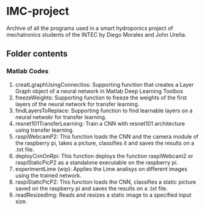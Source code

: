 # IMC-project
Archive of all the programs used in a smart hydroponics project of mechatronics students of the INTEC by Diego Morales and John Ureña.

## Folder contents
### Matlab Codes
1. creatLgraphUsingConnectios: Supporting function that creates a Layer Graph object of a neural network in Matlab Deep Learning Toolbox
2. freezeWeights: Supporting function to freeze the weights of the first layers of the neural network for transfer learning.
3. findLayersToReplace: Supporting function to find learnable  layers on a neural netwokr for transfer learning.
4. resnet101TransferLearning: Train a CNN with resnet101 architecture using transfer learning.
5. raspiWebcamP2: This function loads the CNN and the camera module of the raspberry pi, takes a picture, classifies it and saves the results on a .txt file.
6. deployCnnOnRpi: This function deploys the function raspiWebcam2 or raspiStaticPicP2 as a standalone executable on the raspberry pi.
7. experimentLime (wip): Applies the Lime analisys on different images using the trained network.
8. raspiStaticPicP2: This function loads the CNN, classifies a static picture saved on the raspberry pi and saves the results on a .txt file.
9. readResizedImg: Reads and resizes a static image to a specified input size.
